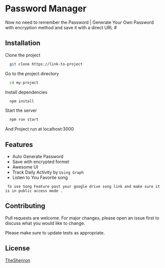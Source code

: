 # Password Manager
Now no need to remember the Password | Generate Your Own Password with encryption method and save it with  a direct URL #   

## Installation

Clone the project

```bash
  git clone https://link-to-project
```

Go to the project directory

```bash
  cd my-project
```

Install dependencies

```bash
  npm install
```

Start the server

```bash
  npm run start
```
And Project run at localhost:3000

## Features
- Auto Generate Password
- Save with encrypted formet
- Awesome UI
- Track Daily Activity by ```Using Graph```
- Listen to You Favorite song 

``` To use Song Feature past your google drive song link and make sure it is in public access mode .```

## Contributing
Pull requests are welcome. For major changes, please open an issue first to discuss what you would like to change.

Please make sure to update tests as appropriate.

## License
[TheShenron](https://github.com/TheShenron) 
